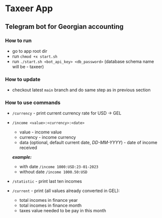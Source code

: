 # Taxeer App

## Telegram bot for Georgian accounting

### **How to run**

- go to app root dir
- run `chmod +x start.sh`
- run `./start.sh <bot_api_key> <db_password>` (database schema name will be - taxeer)

### **How to update**

- checkout latest `main` branch and do same step as in previous section

### **How to use commands**

- `/currency` - print current currency rate for USD -> GEL
- `/income <value>:<currency>:<date>`
    - value - income value
    - currency - income currency
    - data (optional, default current date, _DD-MM-YYYY_) - date of income received
   
  **_example:_**
  - with date `/income 1000:USD:23-01-2023`
  - without date `/income 1000.50:USD`
- `/statistic` - print last ten incomes
- `/current` - print (all values already converted in GEL): 
  - total incomes in finance year
  - total incomes in finance month
  - taxes value needed to be pay in this month
